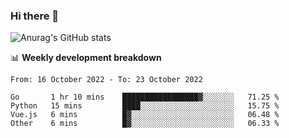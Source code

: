 ### Hi there 👋
![Anurag's GitHub stats](https://github-readme-stats.vercel.app/api?username=jami1024&show_icons=true&theme=radical)

📊 **Weekly development breakdown**
<!--START_SECTION:waka-->

```text
From: 16 October 2022 - To: 23 October 2022

Go       1 hr 10 mins    █████████████████▓░░░░░░░   71.25 %
Python   15 mins         ████░░░░░░░░░░░░░░░░░░░░░   15.75 %
Vue.js   6 mins          █▓░░░░░░░░░░░░░░░░░░░░░░░   06.48 %
Other    6 mins          █▓░░░░░░░░░░░░░░░░░░░░░░░   06.33 %
```

<!--END_SECTION:waka-->
<!--
**jami1024/jami1024** is a ✨ _special_ ✨ repository because its `README.md` (this file) appears on your GitHub profile.

Here are some ideas to get you started:

- 🔭 I’m currently working on ...
- 🌱 I’m currently learning ...
- 👯 I’m looking to collaborate on ...
- 🤔 I’m looking for help with ...
- 💬 Ask me about ...
- 📫 How to reach me: ...
- 😄 Pronouns: ...
- ⚡ Fun fact: ...
-->
